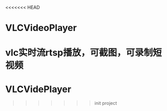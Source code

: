 <<<<<<< HEAD
# VLCVideoPlayer
vlc实时流rtsp播放，可截图，可录制短视频 
=======
# VLCVidePlayer
>>>>>>> init project

